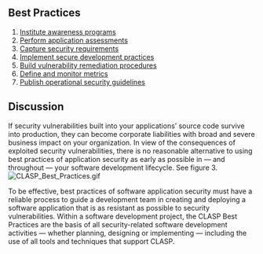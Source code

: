 ## Best Practices

1.  [Institute awareness
    programs](:Category:BP1_Institute_awareness_programs "wikilink")
2.  [Perform application
    assessments](:Category:BP2_Perform_application_assessments "wikilink")
3.  [Capture security
    requirements](:Category:BP3_Capture_security_requirements "wikilink")
4.  [Implement secure development
    practices](:Category:BP4_Implement_secure_development_practices "wikilink")
5.  [Build vulnerability remediation
    procedures](:Category:BP5_Build_vulnerability_remediation_procedures "wikilink")
6.  [Define and monitor
    metrics](:Category:BP6_Define_and_monitor_metrics "wikilink")
7.  [Publish operational security
    guidelines](:Category:BP7_Publish_operational_security_guidelines "wikilink")

## Discussion

If security vulnerabilities built into your applications’ source code
survive into production, they can become corporate liabilities with
broad and severe business impact on your organization. In view of the
consequences of exploited security vulnerabilities, there is no
reasonable alternative to using best practices of application security
as early as possible in — and throughout — your software development
lifecycle. See figure 3.
![CLASP_Best_Practices.gif](CLASP_Best_Practices.gif
"CLASP_Best_Practices.gif")

To be effective, best practices of software application security must
have a reliable process to guide a development team in creating and
deploying a software application that is as resistant as possible to
security vulnerabilities. Within a software development project, the
CLASP Best Practices are the basis of all security-related software
development activities — whether planning, designing or implementing —
including the use of all tools and techniques that support CLASP.